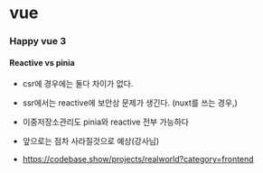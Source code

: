 # vue

### Happy vue 3

#### Reactive vs pinia

- csr에 경우에는 둘다 차이가 없다.
- ssr에서는 reactive에 보안상 문제가 생긴다. (nuxt를 쓰는 경우,)

- 이중저장소관리도 pinia와 reactive 전부 가능하다
- 앞으로는 점차 사라질것으로 예상(강사님)
- https://codebase.show/projects/realworld?category=frontend
